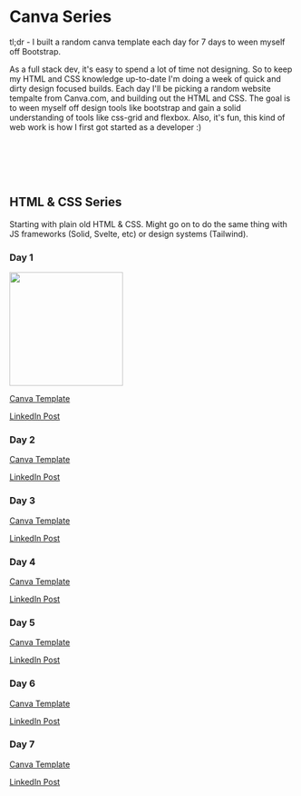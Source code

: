 # Canva Series

tl;dr - I built a random canva template each day for 7 days to ween myself off Bootstrap.

As a full stack dev, it's easy to spend a lot of time not designing. So to keep my HTML and CSS knowledge up-to-date I'm doing a week of quick and dirty design focused builds. Each day I'll be picking a random website tempalte from Canva.com, and building out the HTML and CSS. The goal is to ween myself off design tools like bootstrap and gain a solid understanding of tools like css-grid and flexbox. Also, it's fun, this kind of web work is how I first got started as a developer :)

<br>
<br>
<br>
<br>

## HTML & CSS Series
Starting with plain old HTML & CSS. Might go on to do the same thing with JS frameworks (Solid, Svelte, etc) or design systems (Tailwind).

### Day 1

<img src="https://github.com/calebthewood/canva-series/vanilla/day-01/screenshot-1.png" width="200px" >

[Canva Template](https://www.canva.com/templates/EAE72h59o2Y-ivory-dark-brown-warm-neutral-classic-minimal-design-graphic-design-portfolio-website/)

[LinkedIn Post](https://www.linkedin.com/posts/caleb-wood-440b37168_100daysofcode-7daysofcanva-webdev-activity-7039753882842898432-U2Ts?utm_source=share&utm_medium=member_desktop)
### Day 2
[Canva Template](https://www.canva.com/templates/EAEvfVlYivU-yellow-colorful-ui-health-and-wellness-bio-link-website)

[LinkedIn Post](https://www.linkedin.com/posts/caleb-wood-440b37168_7daysofcanva-webdev-css-activity-7040130105200836609-06sK?utm_source=share&utm_medium=member_desktop)
### Day 3
[Canva Template](https://www.canva.com/templates/EAEvfsV3Cdg-black-and-white-simple-dark-fashion-bio-link-website/)

[LinkedIn Post](https://www.linkedin.com/posts/caleb-wood-440b37168_7daysofcanva-html-css-activity-7040399785266216960-Te2s?utm_source=share&utm_medium=member_desktop)
### Day 4
[Canva Template](https://www.canva.com/design/DAFc01hVuqs/54RpuCIoKwOn1GRIsTyKnw)

[LinkedIn Post](https://www.linkedin.com/posts/caleb-wood-440b37168_7daysofcanva-html-css-activity-7041644211376463873-1zoH?utm_source=share&utm_medium=member_desktop)
### Day 5
[Canva Template](https://www.canva.com/templates/EAE-Mix7npY-dark-orange-yellow-bold-geometric-choice-board-education-website/)

[LinkedIn Post](https://www.linkedin.com/posts/caleb-wood-440b37168_7daysofcanva-html-css-activity-7042303578757087232-G9Ua?utm_source=share&utm_medium=member_desktop)

### Day 6
[Canva Template](https://www.canva.com/templates/EAFUgqAtIlU-internal-homepage-internal-communication-website-in-bright-green-black-2d-illustration-style/)

[LinkedIn Post](https://www.linkedin.com/posts/caleb-wood-440b37168_7daysofcanva-html-css-activity-7042690560230375424-e0jX?utm_source=share&utm_medium=member_desktop)

### Day 7
[Canva Template](https://www.canva.com/templates/EAEkUYEZExY-white-photocentric-food-and-restaurant-bio-link-website)

[LinkedIn Post](https://www.linkedin.com/posts/caleb-wood-440b37168_7daysofcanva-html-css-activity-7044742458097713152--xO2?utm_source=share&utm_medium=member_desktop)